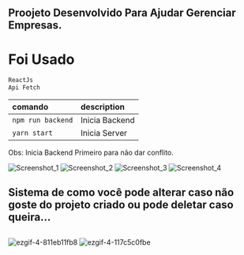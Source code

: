 ## Proojeto Desenvolvido Para Ajudar Gerenciar Empresas.

# Foi Usado 

```js
ReactJs
Api Fetch
```
| comando         | description                              |
| :-------------- | :--------------------------------------- |
| `npm run backend`           | Inicia Backend |
| `yarn start`                | Inicia Server |
Obs: Inicia Backend Primeiro para não dar conflito.

![Screenshot_1](https://github.com/juanfsouza/React-Projeto-Cost/assets/88254614/067c3f24-7d61-4591-91de-11bd0d08983d)
![Screenshot_2](https://github.com/juanfsouza/React-Projeto-Cost/assets/88254614/5ba29bf8-40f5-48a0-a61f-46ae2d22e623)
![Screenshot_3](https://github.com/juanfsouza/React-Projeto-Cost/assets/88254614/08ef7c1f-9b02-48a6-9104-92531e691a5c)
![Screenshot_4](https://github.com/juanfsouza/React-Projeto-Cost/assets/88254614/57f12049-ac07-4f55-9e95-0f8785112908)
##
## Sistema de como você pode alterar caso não goste do projeto criado ou pode deletar caso queira...
##
![ezgif-4-811eb11fb8](https://github.com/juanfsouza/React-Projeto-Cost/assets/88254614/5f760cf2-ebac-470e-b21e-feb8a8c1f15f)
![ezgif-4-117c5c0fbe](https://github.com/juanfsouza/React-Projeto-Cost/assets/88254614/16696085-96d1-4dd5-b199-e9e886ac0882)

